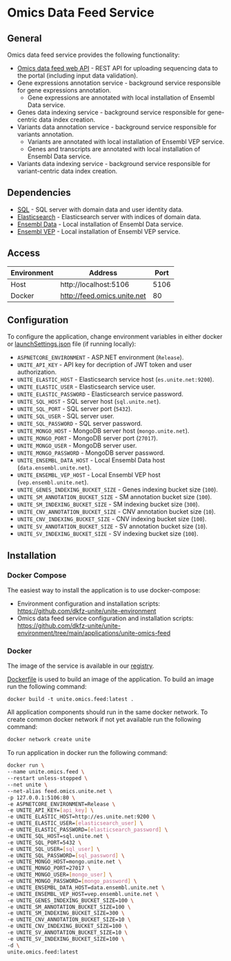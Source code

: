 # Omics Data Feed Service

## General
Omics data feed service provides the following functionality:
- [Omics data feed web API](Docs/api.md) - REST API for uploading sequencing data to the portal (including input data validation).
- Gene expressions annotation service - background service responsible for gene expressions annotation.
  - Gene expressions are annotated with local installation of Ensembl Data service.
- Genes data indexing service - background service responsible for gene-centric data index creation.
- Variants data annotation service - background service responsible for variants annotation.
  - Variants are annotated with local installation of Ensembl VEP service.
  - Genes and transcripts are annotated with local installation of Ensembl Data service.
- Variants data indexing service - background service responsible for variant-centric data index creation.

## Dependencies
- [SQL](https://github.com/dkfz-unite/unite-environment/tree/main/programs/postgresql) - SQL server with domain data and user identity data.
- [Elasticsearch](https://github.com/dkfz-unite/unite-environment/tree/main/programs/elasticsearch) - Elasticsearch server with indices of domain data.
- [Ensembl Data](https://github.com/dkfz-unite/unite-environment/tree/main/applications/unite-ensembl-data) - Local installation of Ensembl Data service.
- [Ensembl VEP](https://github.com/dkfz-unite/unite-environment/tree/main/applications/unite-ensembl-vep) - Local installation of Ensembl VEP service.

## Access
Environment|Address|Port
-----------|-------|----
Host|http://localhost:5106|5106
Docker|http://feed.omics.unite.net|80

## Configuration
To configure the application, change environment variables in either docker or [launchSettings.json](./Unite.Omics.Feed.Web/Properties/launchSettings.json) file (if running locally):

- `ASPNETCORE_ENVIRONMENT` - ASP.NET environment (`Release`).
- `UNITE_API_KEY` - API key for decription of JWT token and user authorization.
- `UNITE_ELASTIC_HOST` - Elasticsearch service host (`es.unite.net:9200`).
- `UNITE_ELASTIC_USER` - Elasticsearch service user.
- `UNITE_ELASTIC_PASSWORD` - Elasticsearch service password.
- `UNITE_SQL_HOST` - SQL server host (`sql.unite.net`).
- `UNITE_SQL_PORT` - SQL server port (`5432`).
- `UNITE_SQL_USER` - SQL server user.
- `UNITE_SQL_PASSWORD` - SQL server password.
- `UNITE_MONGO_HOST` - MongoDB server host (`mongo.unite.net`).
- `UNITE_MONGO_PORT` - MongoDB server port (`27017`).
- `UNITE_MONGO_USER` - MongoDB server user.
- `UNITE_MONGO_PASSWORD` - MongoDB server password.
- `UNITE_ENSEMBL_DATA_HOST` - Local Ensembl Data host (`data.ensembl.unite.net`).
- `UNITE_ENSEMBL_VEP_HOST` - Local Ensembl VEP host (`vep.ensembl.unite.net`).
- `UNITE_GENES_INDEXING_BUCKET_SIZE` - Genes indexing bucket size (`100`).
- `UNITE_SM_ANNOTATION_BUCKET_SIZE` - SM annotation bucket size (`100`).
- `UNITE_SM_INDEXING_BUCKET_SIZE` - SM indexing bucket size (`300`).
- `UNITE_CNV_ANNOTATION_BUCKET_SIZE` - CNV annotation bucket size (`10`).
- `UNITE_CNV_INDEXING_BUCKET_SIZE` - CNV indexing bucket size (`100`).
- `UNITE_SV_ANNOTATION_BUCKET_SIZE` - SV annotation bucket size (`10`).
- `UNITE_SV_INDEXING_BUCKET_SIZE` - SV indexing bucket size (`100`).


## Installation

### Docker Compose
The easiest way to install the application is to use docker-compose:
- Environment configuration and installation scripts: https://github.com/dkfz-unite/unite-environment
- Omics data feed service configuration and installation scripts: https://github.com/dkfz-unite/unite-environment/tree/main/applications/unite-omics-feed

### Docker
The image of the service is available in our [registry](https://github.com/dkfz-unite/unite-omics-feed/pkgs/container/unite-omics-feed).

[Dockerfile](./Dockerfile) is used to build an image of the application.
To build an image run the following command:
```
docker build -t unite.omics.feed:latest .
```

All application components should run in the same docker network.
To create common docker network if not yet available run the following command:
```bash
docker network create unite
```

To run application in docker run the following command:
```bash
docker run \
--name unite.omics.feed \
--restart unless-stopped \
--net unite \
--net-alias feed.omics.unite.net \
-p 127.0.0.1:5106:80 \
-e ASPNETCORE_ENVIRONMENT=Release \
-e UNITE_API_KEY=[api_key] \
-e UNITE_ELASTIC_HOST=http://es.unite.net:9200 \
-e UNITE_ELASTIC_USER=[elasticsearch_user] \
-e UNITE_ELASTIC_PASSWORD=[elasticsearch_password] \
-e UNITE_SQL_HOST=sql.unite.net \
-e UNITE_SQL_PORT=5432 \
-e UNITE_SQL_USER=[sql_user] \
-e UNITE_SQL_PASSWORD=[sql_password] \
-e UNITE_MONGO_HOST=mongo.unite.net \
-e UNITE_MONGO_PORT=27017 \
-e UNITE_MONGO_USER=[mongo_user] \
-e UNITE_MONGO_PASSWORD=[mongo_password] \
-e UNITE_ENSEMBL_DATA_HOST=data.ensembl.unite.net \
-e UNITE_ENSEMBL_VEP_HOST=vep.ensembl.unite.net \
-e UNITE_GENES_INDEXING_BUCKET_SIZE=100 \
-e UNITE_SM_ANNOTATION_BUCKET_SIZE=100 \
-e UNITE_SM_INDEXING_BUCKET_SIZE=300 \
-e UNITE_CNV_ANNOTATION_BUCKET_SIZE=10 \
-e UNITE_CNV_INDEXING_BUCKET_SIZE=100 \
-e UNITE_SV_ANNOTATION_BUCKET_SIZE=10 \
-e UNITE_SV_INDEXING_BUCKET_SIZE=100 \
-d \
unite.omics.feed:latest
```
